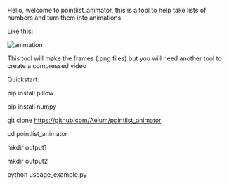 Hello, welcome to pointlist_animator, this is a tool to help take lists of numbers and turn them into animations

Like this:

![animation](https://thumbs.gfycat.com/OddballArtisticKestrel-size_restricted.gif)

This tool will make the frames (.png files) but you will need another tool to create a compressed video


Quickstart:

pip install pillow

pip install numpy

git clone https://github.com/Aeium/pointlist_animator

cd pointlist_animator

mkdir output1

mkdir output2

python useage_example.py
